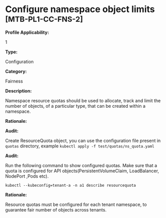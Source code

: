 # Configure namespace object limits <small>[MTB-PL1-CC-FNS-2] </small>

**Profile Applicability:**

1

**Type:**

Configuration

**Category:**

Fairness

**Description:**

Namespace resource quotas should be used to allocate, track and limit the number of objects, of a particular type, that can be created within a namespace.

**Rationale:**



**Audit:**



Create ResourceQuota object, you can use the configuration file present in `quotas` directory, example `kubectl apply -f test/quotas/ns_quota.yaml`


**Audit:** 

Run the following command to show configured quotas. Make sure that a quota is configured for API objects(PersistentVolumeClaim, LoadBalancer, NodePort ,Pods etc).
```shell
kubectl --kubeconfig=tenant-a -n a1 describe resourcequota
```



**Rationale:** 

Resource quotas must be configured for each tenant namespace, to guarantee fair number of objects across tenants.

